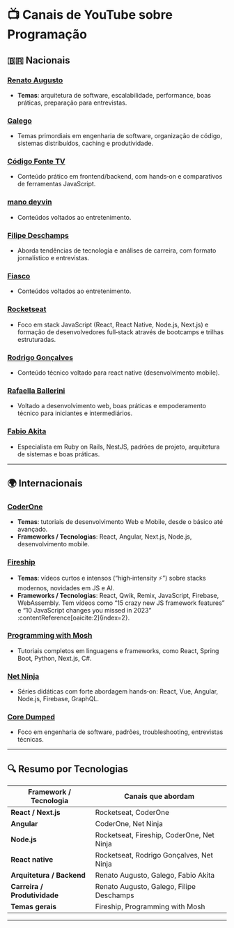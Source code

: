 # 📺 Canais de YouTube sobre Programação

## 🇧🇷 Nacionais

### [Renato Augusto](https://www.youtube.com/@RenatoAugustoTech)
- **Temas**: arquitetura de software, escalabilidade, performance, boas práticas, preparação para entrevistas.

### [Galego](https://www.youtube.com/@GutoGalego)
- Temas primordiais em engenharia de software, organização de código, sistemas distribuídos, caching e produtividade.

### [Código Fonte TV](https://www.youtube.com/@codigofontetv) 
- Conteúdo prático em frontend/backend, com hands‑on e comparativos de ferramentas JavaScript.

### [mano deyvin](https://www.youtube.com/@manodeyvin)  
- Conteúdos voltados ao entretenimento.

### [Filipe Deschamps](https://www.youtube.com/@FilipeDeschamps)  
- Aborda tendências de tecnologia e análises de carreira, com formato jornalístico e entrevistas.

### [Fiasco](https://www.youtube.com/@GrandeFiasco)  
- Conteúdos voltados ao entretenimento.

### [Rocketseat](https://www.youtube.com/@rocketseat)  
- Foco em stack JavaScript (React, React Native, Node.js, Next.js) e formação de desenvolvedores full‑stack através de bootcamps e trilhas estruturadas.

### [Rodrigo Gonçalves](https://www.youtube.com/@orodrigogo)
- Conteúdo técnico voltado para react native (desenvolvimento mobile).

### [Rafaella Ballerini](https://www.youtube.com/@rafaellaballerini)  
- Voltado a desenvolvimento web, boas práticas e empoderamento técnico para iniciantes e intermediários.

### [Fabio Akita](https://www.youtube.com/@Akitando)
- Especialista em Ruby on Rails, NestJS, padrões de projeto, arquitetura de sistemas e boas práticas.

---

## 🌍 Internacionais

### [CoderOne](https://www.youtube.com/@CoderOne)
- **Temas**: tutoriais de desenvolvimento Web e Mobile, desde o básico até avançado.
- **Frameworks / Tecnologias**: React, Angular, Next.js, Node.js, desenvolvimento mobile.

### [Fireship](https://www.youtube.com/@Fireship) 
- **Temas**: vídeos curtos e intensos (“high‑intensity ⚡”) sobre stacks modernos, novidades em JS e AI.
- **Frameworks / Tecnologias**: React, Qwik, Remix, JavaScript, Firebase, WebAssembly. Tem vídeos como “15 crazy new JS framework features” e “10 JavaScript changes you missed in 2023” :contentReference[oaicite:2]{index=2}.

### [Programming with Mosh](https://www.youtube.com/@programmingwithmosh)
- Tutoriais completos em linguagens e frameworks, como React, Spring Boot, Python, Next.js, C#.

### [Net Ninja](https://www.youtube.com/@NetNinja)
- Séries didáticas com forte abordagem hands‑on: React, Vue, Angular, Node.js, Firebase, GraphQL.

### [Core Dumped](https://www.youtube.com/@CoreDumpped)
- Foco em engenharia de software, padrões, troubleshooting, entrevistas técnicas.

---

## 🔍 Resumo por Tecnologias

| Framework / Tecnologia | Canais que abordam |
|------------------------|---------------------|
| **React / Next.js**     | Rocketseat, CoderOne |
| **Angular**            | CoderOne, Net Ninja |
| **Node.js**            | Rocketseat, Fireship, CoderOne, Net Ninja |
| **React native**| Rocketseat, Rodrigo Gonçalves, Net Ninja |
| **Arquitetura / Backend** | Renato Augusto, Galego, Fabio Akita |
| **Carreira / Produtividade** | Renato Augusto, Galego, Filipe Deschamps |
| **Temas gerais** | Fireship, Programming with Mosh |
---
